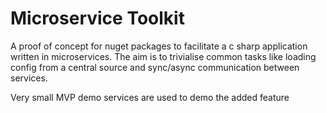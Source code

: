 # Microservice Toolkit
A proof of concept for nuget packages to facilitate a c sharp application written in microservices.
The aim is to trivialise common tasks like loading config from a central source and 
sync/async communication between services.

Very small MVP demo services are used to demo the added feature